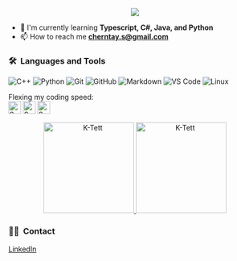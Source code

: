 <p align="center">
  <img src="https://komarev.com/ghpvc/?username=K-Tett&color=blueviolet&style=flat">
</p>

- 🌱 I'm currently learning **Typescript, C#, Java, and Python**
- 📫 How to reach me **cherntay.s@gmail.com**

### 🛠 &nbsp;Languages and Tools

![C++](https://img.shields.io/badge/C%2B%2B-00599C?style=for-the-badge&logo=c%2B%2B&logoColor=white)
![Python](http://img.shields.io/badge/-Python-3776AB?style=for-the-badge&logo=python&logoColor=ffffff)
![Git](https://img.shields.io/badge/-Git-%23F05032?style=for-the-badge&logo=git&logoColor=%23ffffff)
![GitHub](https://img.shields.io/badge/-GitHub-181717?style=for-the-badge&logo=github)
![Markdown](https://img.shields.io/badge/Markdown-000000?style=for-the-badge&logo=markdown&logoColor=white)
![VS Code](http://img.shields.io/badge/-VS%20Code-007ACC?style=for-the-badge&logo=visual-studio-code&logoColor=ffffff)
![Linux](http://img.shields.io/badge/-Linux-0078D6?style=for-the-badge&logo=linux&logoColor=ffffff)
<br/>

Flexing my coding speed:
<br>
[<img src="https://api.speedtyper.dev/users/K-Tett/badges/averagewpm" alt="SpeedTyper.dev avg wpm" height="25">](https://www.speedtyper.dev/profile/K-Tett) 
[<img src="https://api.speedtyper.dev/users/K-Tett/badges/topwpm" alt="SpeedTyper.dev top wpm" height="25">](https://www.speedtyper.dev/profile/K-Tett) 
[<img src="https://api.speedtyper.dev/users/K-Tett/badges/gamecount" alt="SpeedTyper.dev games" height="25">](https://www.speedtyper.dev/profile/K-Tett)

<p align="center">
  <a href="https://github.com/K-Tett">
  <img height="180em" src="https://github-readme-stats.vercel.app/api/?username=K-Tett&showicons=true&include_all_commits=true&count_private=true&theme=tokyonight" alt="K-Tett"/>
  <img height="180em" src="https://github-readme-stats.vercel.app/api/top-langs/?username=K-Tett&theme=tokyonight&layout=compact" alt="K-Tett"/>
  </a>
</p>

### 🤝🏻 &nbsp;Contact
[LinkedIn](https://www.linkedin.com/in/chern-tay-s/)
